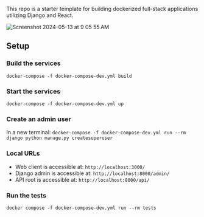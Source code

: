 This repo is a starter template for building dockerized full-stack applications utilizing Django and React. 

![Screenshot 2024-05-13 at 9 05 55 AM](https://github.com/zachcalvert/starter-template/assets/9372390/0b7f5cff-c5ba-4c00-b6ad-23d315b3b7c9)


## Setup

### Build the services
`docker-compose -f docker-compose-dev.yml build`

### Start the services
`docker-compose -f docker-compose-dev.yml up`

### Create an admin user
In a new terminal: `docker-compose -f docker-compose-dev.yml run --rm django python manage.py createsuperuser`

### Local URLs
- Web client is accessible at: `http://localhost:3000/`
- Django admin is accessible at: `http://localhost:8000/admin/`
- API root is accessible at: `http://localhost:8000/api/`

### Run the tests
`docker compose -f docker-compose-dev.yml run --rm tests`
